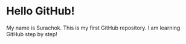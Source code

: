 # Hello GitHub!
My name is Surachok. This is my first GitHub repository. I am learning GitHub step by step!
